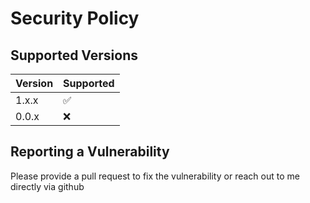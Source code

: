 # Security Policy

## Supported Versions

| Version | Supported          |
| ------- | ------------------ |
| 1.x.x   | :white_check_mark: |
| 0.0.x   | :x:                |

## Reporting a Vulnerability

Please provide a pull request to fix the vulnerability or reach out to me directly via github
